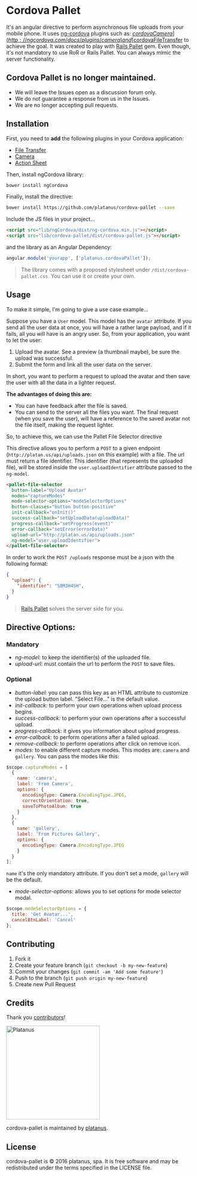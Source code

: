 # Cordova Pallet

It's an angular directive to perform asynchronous file uploads from your mobile phone. It uses [ng-cordova](https://github.com/driftyco/ng-cordova) plugins such as: [$cordovaCamera](http://ngcordova.com/docs/plugins/camera) and [$cordovaFileTransfer](http://ngcordova.com/docs/plugins/fileTransfer) to achieve the goal. It was created to play with [Rails Pallet](https://github.com/platanus/rails_pallet) gem. Even though, it's not mandatory to use RoR or Rails Pallet. You can always mimic the server functionality.

## Cordova Pallet is no longer maintained.

- We will leave the Issues open as a discussion forum only.
- We do not guarantee a response from us in the Issues.
- We are no longer accepting pull requests.

## Installation

First, you need to **add** the following plugins in your Cordova application:

* [File Transfer](http://ngcordova.com/docs/plugins/fileTransfer)
* [Camera](http://ngcordova.com/docs/plugins/camera)
* [Action Sheet](http://ngcordova.com/docs/plugins/actionSheet)

Then, install ngCordova library:

```bash
bower install ngCordova
```

Finally, install the directive:

```bash
bower install https://github.com/platanus/cordova-pallet --save
```

Include the JS files in your project...

```html
<script src="lib/ngCordova/dist/ng-cordova.min.js"></script>
<script src="lib/cordova-pallet/dist/cordova-pallet.js"></script>
```

and the library as an Angular Dependency:

```javascript
angular.module('yourapp', ['platanus.cordovaPallet']);
```

> The library comes with a proposed stylesheet under `/dist/cordova-pallet.css`. You can use it or
> create your own.

## Usage

To make it simple, I'm going to give a use case example...

Suppose you have a `User` model. This model has the `avatar` attribute. If you send all the user data at once, you will have a rather large payload, and if it fails, all you will have is an angry user. So, from your application, you want to let the user:

1. Upload the avatar. See a preview (a thumbnail maybe), be sure the upload was successful.
3. Submit the form and link all the user data on the server.

In short, you want to perform a request to upload the avatar and then save the user with all the data in a lighter request.

**The advantages of doing this are:**

- You can have feedback after the file is saved.
- You can send to the server all the files you want. The final request (when you save the user), will have a reference to the saved avatar not the file itself, making the request lighter.

So, to achieve this, we can use the Pallet File Selector directive

This directive allows you to perform a `POST` to a given endpoint (`http://platan.us/api/uploads.json` on this example) with a file. The url must return a file identifier. This identifier (that represents the uploaded file), will be stored inside the `user.uploadIdentifier` attribute passed to the `ng-model`.

```html
<pallet-file-selector
  button-label="Upload Avatar"
  modes="captureModes"
  mode-selector-options="modeSelectorOptions"
  button-classes="button button-positive"
  init-callback="onInit()"
  success-callback="setUploadData(uploadData)"
  progress-callback="setProgress(event)"
  error-callback="setError(errorData)"
  upload-url="http://platan.us/api/uploads.json"
  ng-model="user.uploadIdentifier">
</pallet-file-selector>
```

In order to work the `POST /uploads` response must be a json with the following format:

```json
{
  "upload": {
    "identifier": "S0M3H4SH",
  }
}
```
> [Rails Pallet](https://github.com/platanus/rails_pallet) solves the server side for you.

## Directive Options:

### Mandatory

- *ng-model:* to keep the identifier(s) of the uploaded file.
- *upload-url:* must contain the url to perform the `POST` to save files.

### Optional

- *button-label:* you can pass this key as an HTML attribute to customize the upload button label. "Select File..." is the default value.
- *init-callback:* to perform your own operations when upload process begins.
- *success-callback:* to perform your own operations after a successful upload.
- *progress-callback:* it gives you information about upload progress.
- *error-callback:* to perform operations after a failed upload.
- *remove-callback:* to perform operations after click on remove icon.
- *modes*: to enable different capture modes. This modes are: `camera` and `gallery`. You can pass the modes like this:
```javascript
$scope.captureModes = [
  {
    name: 'camera',
    label: 'From Camera',
    options: {
      encodingType: Camera.EncodingType.JPEG,
      correctOrientation: true,
      saveToPhotoAlbum: true
    }
  },
  {
    name: 'gallery',
    label: 'From Pictures Gallery',
    options: {
      encodingType: Camera.EncodingType.JPEG
    }
  }
];
```
`name` it's the only mandatory attribute. If you don't set a mode, `gallery` will be the default.
- *mode-selector-options*: allows you to set options for mode selector modal.
```javascript
$scope.modeSelectorOptions = {
  title: 'Get Avatar...',
  cancelBtnLabel: 'Cancel'
};
```

## Contributing

1. Fork it
2. Create your feature branch (`git checkout -b my-new-feature`)
3. Commit your changes (`git commit -am 'Add some feature'`)
4. Push to the branch (`git push origin my-new-feature`)
5. Create new Pull Request

## Credits

Thank you [contributors](https://github.com/platanus/cordova-pallet/graphs/contributors)!

<img src="http://platan.us/gravatar_with_text.png" alt="Platanus" width="250"/>

cordova-pallet is maintained by [platanus](http://platan.us).

## License

cordova-pallet is © 2016 platanus, spa. It is free software and may be redistributed under the terms specified in the LICENSE file.
